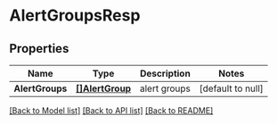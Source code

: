 # AlertGroupsResp

## Properties
Name | Type | Description | Notes
------------ | ------------- | ------------- | -------------
**AlertGroups** | [**[]AlertGroup**](AlertGroup.md) | alert groups | [default to null]

[[Back to Model list]](../README.md#documentation-for-models) [[Back to API list]](../README.md#documentation-for-api-endpoints) [[Back to README]](../README.md)


